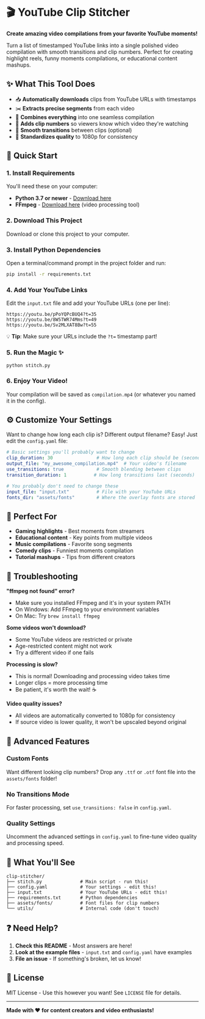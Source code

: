 # 🎬 YouTube Clip Stitcher

**Create amazing video compilations from your favorite YouTube moments!**

Turn a list of timestamped YouTube links into a single polished video compilation with smooth transitions and clip numbers. Perfect for creating highlight reels, funny moments compilations, or educational content mashups.

## ✨ What This Tool Does

- 📥 **Automatically downloads** clips from YouTube URLs with timestamps
- ✂️ **Extracts precise segments** from each video 
- 🔀 **Combines everything** into one seamless compilation
- 🎨 **Adds clip numbers** so viewers know which video they're watching
- 🌊 **Smooth transitions** between clips (optional)
- 📐 **Standardizes quality** to 1080p for consistency

## 🚀 Quick Start

### 1. **Install Requirements**
You'll need these on your computer:
- **Python 3.7 or newer** - [Download here](https://www.python.org/downloads/)
- **FFmpeg** - [Download here](https://ffmpeg.org/download.html) (video processing tool)

### 2. **Download This Project**
Download or clone this project to your computer.

### 3. **Install Python Dependencies**
Open a terminal/command prompt in the project folder and run:
```bash
pip install -r requirements.txt
```

### 4. **Add Your YouTube Links**
Edit the `input.txt` file and add your YouTube URLs (one per line):
```
https://youtu.be/pPoYQPcBUQ4?t=35
https://youtu.be/8W5TWR74Mms?t=49
https://youtu.be/Sv2MLXAT8Bw?t=55
```
💡 **Tip**: Make sure your URLs include the `?t=` timestamp part!

### 5. **Run the Magic** ✨
```bash
python stitch.py
```

### 6. **Enjoy Your Video!**
Your compilation will be saved as `compilation.mp4` (or whatever you named it in the config).

## ⚙️ Customize Your Settings

Want to change how long each clip is? Different output filename? Easy! Just edit the `config.yaml` file:

```yaml
# Basic settings you'll probably want to change
clip_duration: 30                # How long each clip should be (seconds)
output_file: "my_awesome_compilation.mp4"  # Your video's filename
use_transitions: true            # Smooth blending between clips
transition_duration: 1          # How long transitions last (seconds)

# You probably don't need to change these
input_file: "input.txt"          # File with your YouTube URLs
fonts_dir: "assets/fonts"        # Where the overlay fonts are stored
```

## 🎯 Perfect For

- **Gaming highlights** - Best moments from streamers
- **Educational content** - Key points from multiple videos  
- **Music compilations** - Favorite song segments
- **Comedy clips** - Funniest moments compilation
- **Tutorial mashups** - Tips from different creators

## 🔧 Troubleshooting

**"ffmpeg not found" error?**
- Make sure you installed FFmpeg and it's in your system PATH
- On Windows: Add FFmpeg to your environment variables
- On Mac: Try `brew install ffmpeg`

**Some videos won't download?**
- Some YouTube videos are restricted or private
- Age-restricted content might not work
- Try a different video if one fails

**Processing is slow?**
- This is normal! Downloading and processing video takes time
- Longer clips = more processing time
- Be patient, it's worth the wait! ☕

**Video quality issues?**
- All videos are automatically converted to 1080p for consistency
- If source video is lower quality, it won't be upscaled beyond original

## 🎨 Advanced Features

### Custom Fonts
Want different looking clip numbers? Drop any `.ttf` or `.otf` font file into the `assets/fonts` folder!

### No Transitions Mode
For faster processing, set `use_transitions: false` in `config.yaml`.

### Quality Settings
Uncomment the advanced settings in `config.yaml` to fine-tune video quality and processing speed.

## 📁 What You'll See

```
clip-stitcher/
├── stitch.py              # Main script - run this!
├── config.yaml            # Your settings - edit this!
├── input.txt              # Your YouTube URLs - edit this!
├── requirements.txt       # Python dependencies
├── assets/fonts/          # Font files for clip numbers
└── utils/                 # Internal code (don't touch)
```

## ❓ Need Help?

1. **Check this README** - Most answers are here!
2. **Look at the example files** - `input.txt` and `config.yaml` have examples
3. **File an issue** - If something's broken, let us know!

## 📜 License

MIT License - Use this however you want! See `LICENSE` file for details.

---

**Made with ❤️ for content creators and video enthusiasts!**
